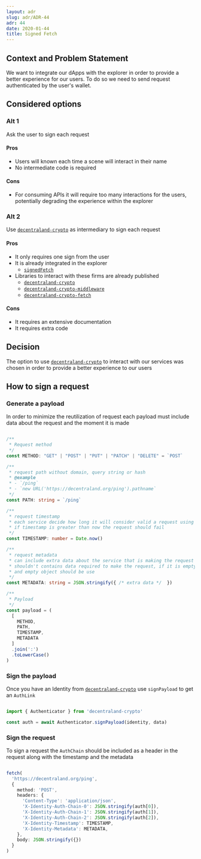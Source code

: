```yaml
---
layout: adr
slug: adr/ADR-44
adr: 44
date: 2020-01-44
title: Signed Fetch
---
```


## Context and Problem Statement

We want to integrate our dApps with the explorer in order to provide a better experience for our users. To do so we need to send request authenticated by the user's wallet.

## Considered options

### Alt 1

Ask the user to sign each request

#### Pros

- Users will known each time a scene will interact in their name
- No intermediate code is required

#### Cons

- For consuming APIs it will require too many interactions for the users, potentially degrading the experience within the explorer

### Alt 2

Use [`decentraland-crypto`](https://github.com/decentraland/decentraland-crypto) as intermediary to sign each request

#### Pros

- It only requires one sign from the user
- It is already integrated in the explorer
  - [`signedFetch`](https://docs.decentraland.org/development-guide/network-connections/#signed-requests)
- Libraries to interact with these firms are already published
  - [`decentraland-crypto`](https://github.com/decentraland/decentraland-crypto)
  - [`decentraland-crypto-middleware`](https://github.com/decentraland/decentraland-crypto-middleware)
  - [`decentraland-crypto-fetch`](https://github.com/decentraland/decentraland-crypto-fetch)

#### Cons

- It requires an extensive documentation
- It requires extra code

## Decision

The option to use [`decentraland-crypto`](https://github.com/decentraland/decentraland-crypto) to interact with our services was chosen in order to provide a better experience to our users

## How to sign a request

### Generate a payload

In order to minimize the reutilization of request each payload must include data about the request and the moment it is made

```typescript

/**
 * Request method
 */
const METHOD: "GET" | "POST" | "PUT" | "PATCH" | "DELETE" = `POST`

/**
 * request path without domain, query string or hash
 * @example
 * - `/ping`
 * - `new URL('https://decentraland.org/ping').pathname`
 */
const PATH: string = `/ping`

/**
 * request timestamp
 * each service decide how long it will consider valid a request using this timestamp,
 * if timestamp is greater than now the request should fail
 */
const TIMESTAMP: number = Date.now()

/**
 * request metadata
 * can include extra data about the service that is making the request
 * shouldn't contains data required to make the request, if it is empty
 * and empty object should be use
 */
const METADATA: string = JSON.stringify({ /* extra data */  })

/**
 * Payload
 */
const payload = (
  [
    METHOD,
    PATH,
    TIMESTAMP,
    METADATA
  ]
  .join(':')
  .toLowerCase()
)

```

### Sign the payload

Once you have an Identity from [`decentraland-crypto`](https://github.com/decentraland/decentraland-crypto) use `signPayload` to get an `AuthLink`

```typescript

import { Authenticator } from 'decentraland-crypto'

const auth = await Authenticator.signPayload(identity, data)

```

### Sign the request

To sign a request the `AuthChain` should be included as a header in the request along with the timestamp and the metadata

```typescript

fetch(
  'https://decentraland.org/ping',
  {
    method: 'POST',
    headers: {
      'Content-Type': 'application/json',
      'X-Identity-Auth-Chain-0': JSON.stringify(auth[0]),
      'X-Identity-Auth-Chain-1': JSON.stringify(auth[1]),
      'X-Identity-Auth-Chain-2': JSON.stringify(auth[2]),
      'X-Identity-Timestamp': TIMESTAMP,
      'X-Identity-Metadata': METADATA,
    },
    body: JSON.stringify({})
  }
)

```
